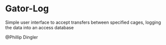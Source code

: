 # Gator-Log
Simple user interface to accept transfers between specified cages, logging the data into an access database

@Phillip Dingler
